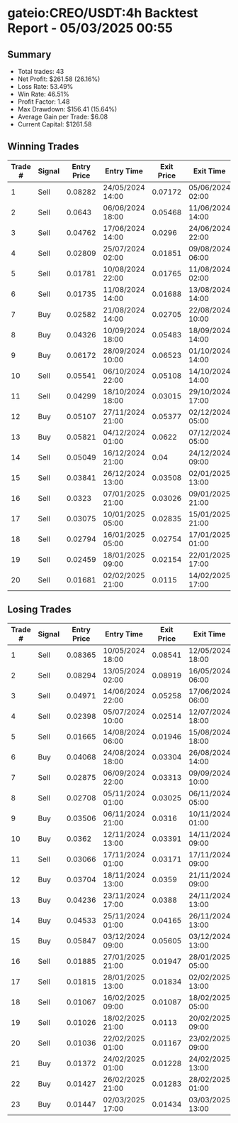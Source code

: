# gateio:CREO/USDT:4h Backtest Report - 05/03/2025 00:55
## Summary

- Total trades: 43
- Net Profit: $261.58 (26.16%)
- Loss Rate: 53.49%
- Win Rate: 46.51%
- Profit Factor: 1.48
- Max Drawdown: $156.41 (15.64%)
- Average Gain per Trade: $6.08
- Current Capital: $1261.58

## Winning Trades

| Trade # | Signal | Entry Price | Entry Time | Exit Price | Exit Time | Gain |
|---------|--------|-------------|------------|------------|-----------|------|
| 1 | Sell | 0.08282 | 24/05/2024 14:00 | 0.07172 | 05/06/2024 02:00 | $32.70 |
| 2 | Sell | 0.0643 | 06/06/2024 18:00 | 0.05468 | 11/06/2024 14:00 | $37.73 |
| 3 | Sell | 0.04762 | 17/06/2024 14:00 | 0.0296 | 24/06/2024 22:00 | $97.57 |
| 4 | Sell | 0.02809 | 25/07/2024 02:00 | 0.01851 | 09/08/2024 06:00 | $95.09 |
| 5 | Sell | 0.01781 | 10/08/2024 22:00 | 0.01765 | 11/08/2024 02:00 | $2.72 |
| 6 | Sell | 0.01735 | 11/08/2024 14:00 | 0.01688 | 13/08/2024 14:00 | $8.22 |
| 7 | Buy | 0.02582 | 21/08/2024 14:00 | 0.02705 | 22/08/2024 10:00 | $13.93 |
| 8 | Buy | 0.04326 | 10/09/2024 18:00 | 0.05483 | 18/09/2024 14:00 | $72.55 |
| 9 | Buy | 0.06172 | 28/09/2024 10:00 | 0.06523 | 01/10/2024 14:00 | $16.46 |
| 10 | Sell | 0.05541 | 06/10/2024 22:00 | 0.05108 | 14/10/2024 14:00 | $22.94 |
| 11 | Sell | 0.04299 | 18/10/2024 18:00 | 0.03015 | 29/10/2024 17:00 | $89.38 |
| 12 | Buy | 0.05107 | 27/11/2024 21:00 | 0.05377 | 02/12/2024 05:00 | $14.95 |
| 13 | Buy | 0.05821 | 04/12/2024 01:00 | 0.0622 | 07/12/2024 05:00 | $19.44 |
| 14 | Sell | 0.05049 | 16/12/2024 21:00 | 0.04 | 24/12/2024 09:00 | $59.92 |
| 15 | Sell | 0.03841 | 26/12/2024 13:00 | 0.03508 | 02/01/2025 13:00 | $26.30 |
| 16 | Sell | 0.0323 | 07/01/2025 21:00 | 0.03026 | 09/01/2025 21:00 | $19.58 |
| 17 | Sell | 0.03075 | 10/01/2025 05:00 | 0.02835 | 15/01/2025 21:00 | $24.57 |
| 18 | Sell | 0.02794 | 16/01/2025 05:00 | 0.02754 | 17/01/2025 01:00 | $4.60 |
| 19 | Sell | 0.02459 | 18/01/2025 09:00 | 0.02154 | 22/01/2025 17:00 | $39.96 |
| 20 | Sell | 0.01681 | 02/02/2025 21:00 | 0.0115 | 14/02/2025 17:00 | $103.78 |


## Losing Trades

| Trade # | Signal | Entry Price | Entry Time | Exit Price | Exit Time | Loss |
|---------|--------|-------------|------------|------------|-----------|------|
| 1 | Sell | 0.08365 | 10/05/2024 18:00 | 0.08541 | 12/05/2024 18:00 | $5.26 |
| 2 | Sell | 0.08294 | 13/05/2024 02:00 | 0.08919 | 16/05/2024 06:00 | $18.74 |
| 3 | Sell | 0.04971 | 14/06/2024 22:00 | 0.05258 | 17/06/2024 06:00 | $15.10 |
| 4 | Sell | 0.02398 | 05/07/2024 10:00 | 0.02514 | 12/07/2024 18:00 | $13.65 |
| 5 | Sell | 0.01665 | 14/08/2024 06:00 | 0.01946 | 15/08/2024 18:00 | $51.53 |
| 6 | Buy | 0.04068 | 24/08/2024 18:00 | 0.03304 | 26/08/2024 14:00 | $55.58 |
| 7 | Sell | 0.02875 | 06/09/2024 22:00 | 0.03313 | 09/09/2024 10:00 | $42.97 |
| 8 | Sell | 0.02708 | 05/11/2024 01:00 | 0.03025 | 06/11/2024 05:00 | $37.65 |
| 9 | Buy | 0.03506 | 06/11/2024 21:00 | 0.0316 | 10/11/2024 01:00 | $30.81 |
| 10 | Buy | 0.0362 | 12/11/2024 13:00 | 0.03391 | 14/11/2024 09:00 | $19.26 |
| 11 | Sell | 0.03066 | 17/11/2024 01:00 | 0.03171 | 17/11/2024 09:00 | $10.26 |
| 12 | Buy | 0.03704 | 18/11/2024 13:00 | 0.0359 | 21/11/2024 09:00 | $9.14 |
| 13 | Buy | 0.04236 | 23/11/2024 17:00 | 0.0388 | 24/11/2024 13:00 | $24.78 |
| 14 | Buy | 0.04533 | 25/11/2024 01:00 | 0.04165 | 26/11/2024 13:00 | $23.43 |
| 15 | Buy | 0.05847 | 03/12/2024 09:00 | 0.05605 | 03/12/2024 13:00 | $11.86 |
| 16 | Sell | 0.01885 | 27/01/2025 21:00 | 0.01947 | 28/01/2025 05:00 | $10.92 |
| 17 | Sell | 0.01815 | 28/01/2025 13:00 | 0.01834 | 02/02/2025 13:00 | $3.45 |
| 18 | Sell | 0.01067 | 16/02/2025 09:00 | 0.01087 | 18/02/2025 05:00 | $6.64 |
| 19 | Sell | 0.01026 | 18/02/2025 21:00 | 0.0113 | 20/02/2025 09:00 | $35.77 |
| 20 | Sell | 0.01036 | 22/02/2025 01:00 | 0.01167 | 23/02/2025 09:00 | $43.48 |
| 21 | Buy | 0.01372 | 24/02/2025 01:00 | 0.01228 | 24/02/2025 13:00 | $34.95 |
| 22 | Buy | 0.01427 | 26/02/2025 21:00 | 0.01283 | 28/02/2025 01:00 | $32.72 |
| 23 | Buy | 0.01447 | 02/03/2025 17:00 | 0.01434 | 03/03/2025 13:00 | $2.84 |
